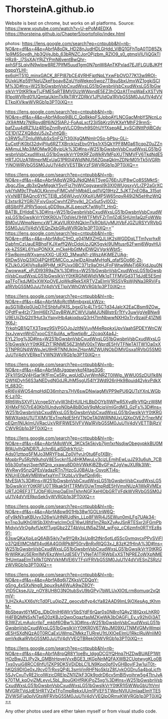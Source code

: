 # ThorsteinA.github.io

Website is best on chrome, but works on all platforms.
Source:
https://www.youtube.com/watch?v=U-ePoM4EDXA
https://thorsteina.github.io/Chapter5/portofolio/index.html

photos:
https://lens.google.com/search?ep=cntpubb&hl=nb-NO&re=df&s=4&p=AbrfA8oDk_HD28nJudHDLGHdd_ViBQ1GFhTqA0TD85Zk1p9MSSoydh_hb3QVeJbb_63bRNZCJorOPjzbm_RZlO9_s0_gtmqVIU1jQGkTlHRz8-_l7SsXAjYRjZYPmN6ventBwQhr-axhSFSLqivIN9wIpw8RE7PlfM5uud1gm0N7pnW8AnTKPxlad7EJIFLGUBJKPfbqpqYLHI-ex6oHT510_minxGACK_8FPI87bCE4VRHFjptNpLYxwFbOVO77K13w9ROl-DUxkUKp59YNqUZkeFboav8ZqUYpWekeo5woz7TBsuSbxUmxWZ1ogkiSCIM%3D#lns=W251bGwsbnVsbCxudWxsLG51bGwsbnVsbCxudWxsLG51bGwsIkVrY0tKR1kwTjJFME5qRTBMV0UzWWpndE5EZ3hOQzA1TmpWaExXSTVNR1poWVRrd01UQmtaUklmTkRkTlRYZDRkV1JPUldOa1RVbG5SM0JuU1V4dVVETkpXVlkwWVRGb1p3PT0iXQ==

https://lens.google.com/search?ep=cntpubb&hl=nb-NO&re=df&s=4&p=AbrfA8op9iBLC_Qq8kkpFSJpboAYLNCGacMnbYSNcnLoJX9AftMz7NIRpvdBf6iN25lAPJ-FoAqLxcf23il5bKrz9VKXeYMhF29rmS-bafZuu4dRZ1Uz4R5pZnnRygVLCO9nvh9S0hUYfXseoAE_kySCilNttPdjBCdyCE1Dj1ZZXQ8dsU5JxZyhtQ8i-n3RW5uTDnluIWlubSxSnFQ7t30iXgQMNmIrOSo-bPbu-GLi-EuCptFjK0bI32dyjPjIu6RZTXBrckIzsEbv0Ybs1rX5QkYPF8M0a61lcqoZ0uZZnAMjmuLMp3IMOMw9O8vjpUk%3D#lns=W251bGwsbnVsbCxudWxsLG51bGwsbnVsbCxudWxsLG51bGwsIkVrY0tKRFZpWkRVMFpXUTNMVFV6TkdNdE5HRTJOUzA1WmprMExUaG1PR0l4WldNNU56ZGpaQklmZDNrM01rTk5jVGRhYjNOWlRVbG5SM0JuU1V4dVVESTBkVzFSWVRGb1p3PT0iXQ==

https://lens.google.com/search?ep=cntpubb&hl=nb-NO&re=df&s=4&p=AbrfA8qW2RQJNdQM4jT5yeG76ErJUP8wCo8SSMktS-JbgcJSw_db3xQwMggkY5yrFjz7hjWjCqgyawsI9i3XI0WUgsxyVLrZP2aGrXCivklYsM9cTPpAOLKknmyFIMCyhFhMbkELqd1VQ19HzZ_5JKTZnEOBa_315qtvVxNIBTBAQnc6YfCTElB_s56WUvoVXKpXUMP5W65npyR49i2N5eHhzWtQE3xtsr82YGRi7iFxiyGxoCwvhfZlPnyIkI_2Cx5ut5yI0O2-d8SlbtPFJPRV5qooLgDD9pxJKJLpeozK7wWgTf_HnG-BATBj_EHIdqE%3D#lns=W251bGwsbnVsbCxudWxsLG51bGwsbnVsbCxudWxsLG51bGwsIkVrY0tKR0UyT0dVeU1HWTFMVFZrTm1ZdE5HUm1aQzFoWWpBM0xUWmpNemcxWTJKaVlURXhNQklmTkROblUyMUtVbFJGZURSYVRVbG5SM0JuU1V4dVVEQnZkbGRuWVRGb1p3PT0iXQ==''
https://lens.google.com/search?ep=cntpubb&hl=nb-NO&re=df&s=4&p=AbrfA8oC1HO_g041MXZHQJLliK2sWGDDqLTTm1yxrhxRDabfmCzUauERBhqFKJXwffQWcDdqUzJQK5gvkI9UMtusr62Fwnj6WgvHUjxk-kZSSKL6YsoPONXX_mCkeHbGtMylDWQVVgrkWbt5-FSw8pimsWXyamsXXG-UEXD_3MwaN1-zWszAKjMEZUAg-6ItDw5VpQ3XOi4PQHfDMCCo_vJwlDzAInaMyHqN_qfafSOo66-Zt-KZIJk0JGKlVhs8a9PHM_tKPUxx0BC371z9aOtHJFnFWtw9MeTi6RXjdJpu0NZwowwaK_xPJDI93R9aZlk%3D#lns=W251bGwsbnVsbCxudWxsLG51bGwsbnVsbCxudWxsLG51bGwsIkVrY0tKRGN6WldVMk1qTTFMVGd3T1dJdE5ESmlaaTFoTkdJM0xXWXpOVEJqWkdRek5XRTVZaElmV1RSSVRsWjNNa3RRVjFsa1RVbG5SM0JuU1V4dVVETlpiVWhOWVRGb1p3PT0iXQ==


https://lens.google.com/search?ep=cntpubb&hl=nb-NO&re=df&s=4&p=AbrfA8oRctIMjmbgxpLkWzx-auSG1IiBxlq0UpD7rEShbfuPA1S_bgxG1c4LTlrSCTd34JalcX2EaCBsm9ZOw_OPdfFw4t2r73mH6Et7lZqvBRWJfCWVUIaMJUNBIstrErTtYy3uwVgVeBNw8U9EUijZbQ2tI1Hut3xYspyjHb4akiqdssQ3rH7ImNbwwNXH0xTry9zajjF41ZN61K6J-YrkqhQB1jQTX3Tqwz9SVPGOJoJzItNiVuyM4eRppkxUpvVaahSPDEYWnCW1sxJywynWn07xooCSY4ulAs_wfbwtip8r_J2cqqX4a4J-EYL21og%3D#lns=W251bGwsbnVsbCxudWxsLG51bGwsbnVsbCxudWxsLG51bGwsIkVrY0tKREZtT1RNME56Z3hMV00xTWprdE5HVTFNeTA1TW1Oa0xXSTNPRGN4WWpJeU9HRTNNUklmZHpnMlZWUjNObDlMVGsxa1RVbG5SM0JuU1V4dVVERkpTVWN3WVRGb1p3PT0iXQ==

https://lens.google.com/search?ep=cntpubb&hl=nb-NO&re=df&s=4&p=AbrfA8rJgqpwykof4ltag3G6-2Fk1l1StQV4HSar1KfFmCe5Ry_wqUdDJyrWmNRZT0IWIp_WWU0SzDUl1k8NQWf4Dyh56S3aNEDydNGdJRJhM5sgU54IY3Wd926rjHk98puid42ykvPdkXH_683O-eRI6V4WO54mqHdjD36mhzrs7HV6swDNwjagMVPP9ePU6QUTsYXnLWGbK-Lzj10-8Rt6WsSXVFLVcngeSjYvlyW3hEHUlLHLBbDOYb1lWPwR5XydRrVflQrzW8MXHMxFfi07lrE40Kb1IUndyoN0bA8bBOpV9qMciqVmlGrdM3_GzFs%3D#lns=W251bGwsbnVsbCxudWxsLG51bGwsbnVsbCxudWxsLG51bGwsIkVrY0tKRGN6WXpkbU1UTXlMV1ExTnpNdE5HVTNOeTA0WlRNNUxUQXpOVEZrTnprMVpEQm1NUklmUVRacUxVRlFRWE5IVFVWa1RVbG5SM0JuU1V4dVVETTBjRzVCWVRGb1p3PT0iXQ==

https://lens.google.com/search?ep=cntpubb&hl=nb-NO&re=df&s=4&p=AbrfA8oWVK_3KCk5k5kiyb7ljm1xrNsdjwObegypkkBU0MBfAUvIhQjNDR7LJchn6iLalSDdrkYcU-Ads01zttpq5FMJo3MRYFbaLZq0VfyrJr0tu6Fo1XBlr-MopbrPu5RzN9uhqV8E5vckn1SJ4HKMwuLv3cjzLEmihEwLuJZ93u6uh_7CBb5b30qfwzj3xerNfQrp_vxawu8D0ihVWkKjBZBvGFwZJgVwJXURk3lW-WvRwy95nzQPEsVadazRTn7HzcGJ0BAUa-OsyoKTi4s-KNUrjE0bAVMBWwfxaYmT1XzbLvV9wfQn6j6j-MvESlA%3D#lns=W251bGwsbnVsbCxudWxsLG51bGwsbnVsbCxudWxsLG51bGwsIkVrY0tKRFU0T1Rkak5HTTRMV0UwTmpRdE5HVmxNUzA1WkRVMExURTJOREF3TTJObFl6UmpOaElmTkhnNGFXeHlObGRTVFdkWVRVbG5SM0JuU1V4dVVERkpSek5yWVRGb1p3PT0iXQ==


https://lens.google.com/search?ep=cntpubb&hl=nb-NO&re=df&s=4&p=AbrfA8pw901Hb38w1GOLtnW6Q-oFy9kN1raKBUvv326wVJHNRUdNn_LLp8FWRj4J5EWun0mjLFg7UAk34-knTnp3ulKhGWSb3XhfrwIcImOcE16wU8fd1mZRpXZvAvJSnRTESxr2jFGmPbMjdyjvVlrOgAvfUeXfTugjGbz2ZT4bVoLtN5aZ5M_wjFgz_cC6zmfn0RTYEz8s91-63swQKaXpiLpQ6ABj5ikIy7w9YQ8x3sUp8t2tNn5otLdSScGvmqvcxPPvSViFlo37QIEllMChM1I4vd6A4G0jRPk8P50rvBnRxRIQG3xJ_83zK2fHlnA%3D#lns=W251bGwsbnVsbCxudWxsLG51bGwsbnVsbCxudWxsLG51bGwsIkVrY0tKRGRrWlRKaU5ERm1MVEkzWm1JdE5EVTVNeTA1TlRWbExXSTNPREZoWXpNME1HUmtaaElmTkRkTGNVVkhMVEl6VTFsVFRVbG5SM0JuU1V4dVVESnZSRzUzWVRGb1p3PT0iXQ==

https://lens.google.com/search?ep=cntpubb&hl=nb-NO&re=df&s=4&p=AbrfA8q6j7ZKksVCDQqY-gSng_4xSXxNng9_bpux9sA6WuA9wZ8OY-VtD5CkseJUz_nOY8UH8O3NOtubSvU9bGPyj7bWLUxXIOtLrm8omuqr2xQtmjV-1UHZkAuXX6sYcTd0FLu0jpZZ_geocvblfyp4cYa82AAD9ImL9jOXesAg_tKhmM-8bSbeavt6YMDg_lDbOInlH6WlrV5bSYdF6rQar0s0N8ro1QAy218IQxxLhKR0H4FBQMNSxNTw620zKBJzQwpOqazfasMZKjeWA3bOAGFi_Ev_y92hj0j3ATB3WZzLmAuIcrIIpT_mkbf6OBw%3D#lns=W251bGwsbnVsbCxudWxsLG51bGwsbnVsbCxudWxsLG51bGwsIkVrY0tKR0V6TWpJM09XUTNMVGMyWmpjdE5HSXdNQzA0T0RCaExUWmpZMkkzTURreU1tUXlOeElmU1RkclRuWnliM0pmVkdkalRVbG5SM0JuU1V4dVVEQTBRek00WVRGb1p3PT0iXQ==

https://lens.google.com/search?ep=cntpubb&hl=nb-NO&re=df&s=4&p=AbrfA8rpQR8Y1oeBv_ldggDCGYQHnq7HZDwBUAEP1WtHOzBwJZLIPv2k_GMBhHpyejVvxBGE3_tKGpNnMQFAXWB2CUptwygKLo0BTxs0vuiG8RCC6hfU1ZKP9DK5VDjDbLC1LN9Kpo0pf0yGHBoylF3w1uiT0t-hKQS9DIGe0xJ9cv0TrRxsQP4L3smVinRHFNoSkIzZ8fJykOGDru5a4bqLjcfh5SJyCxuTyRE2lcolWzicDREIpZN1lZlkF3Ok9odrD6cv5mBI5yoihrw5g4TtnJvAk70TM_kqOyjZMLeyvL5bL_8ouGKHfRjKiPoZ5xg%3D#lns=W251bGwsbnVsbCxudWxsLG51bGwsbnVsbCxudWxsLG51bGwsIkVrY0tKR1l5WWpGbU1tVmlMVGRtTVdJdE5HRTVZeTFoTmpRekxUUm1PVEF5TWprNVlUUmlaaElmYTE5ZlVWSjFja0pIVGtsWFRVbG5SM0JuU1V4dVVEQlpORmxKWVRGb1p3PT0iXQ==

Any other photos used are either taken myself or from visual studio code.
